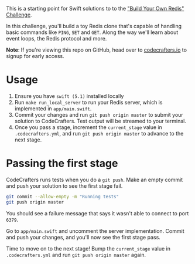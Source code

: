 This is a starting point for Swift solutions to to the ["Build Your Own
Redis" Challenge](https://codecrafters.io/challenges/redis).

In this challenge, you'll build a toy Redis clone that's capable of handling
basic commands like `PING`, `SET` and `GET`. Along the way we'll learn about
event loops, the Redis protocol and more. 

**Note**: If you're viewing this repo on GitHub, head over to
[codecrafters.io](https://codecrafters.io) to signup for early access.

# Usage

1. Ensure you have `swift (5.1)` installed locally
1. Run `make run_local_server` to run your Redis server, which is implemented in
   `app/main.swift`.
1. Commit your changes and run `git push origin master` to submit your solution
   to CodeCrafters. Test output will be streamed to your terminal.
1. Once you pass a stage, increment the `current_stage` value in
   `.codecrafters.yml`, and run `git push origin master` to advance to the next
   stage.
   


# Passing the first stage

CodeCrafters runs tests when you do a `git push`. Make an empty commit and push
your solution to see the first stage fail.
   
``` sh
git commit --allow-empty -m "Running tests"
git push origin master
```

You should see a failure message that says it wasn't able to connect to port
`6379`.

Go to `app/main.swift` and uncomment the server implementation. Commit and
push your changes, and you'll now see the first stage pass.

Time to move on to the next stage! Bump the `current_stage` value in
`.codecrafters.yml` and run `git push origin master` again.

